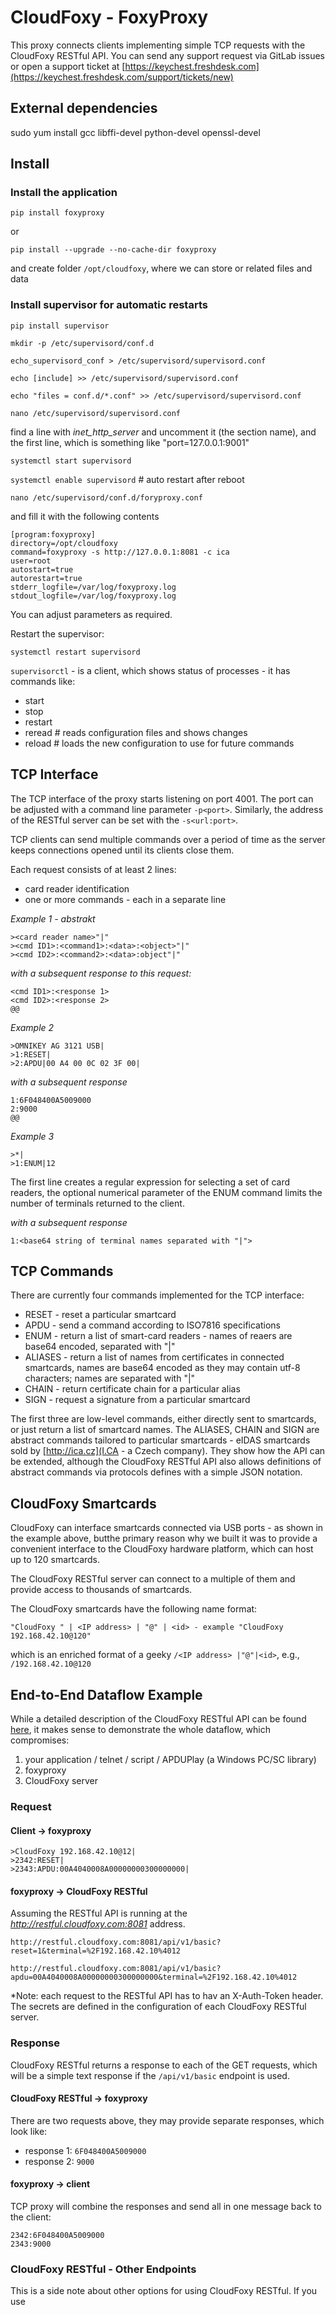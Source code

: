 # CloudFoxy - FoxyProxy

This proxy connects clients implementing simple TCP requests with the CloudFoxy 
RESTful API. You can send any support request via GitLab issues or open a 
support ticket at
[https://keychest.freshdesk.com](https://keychest.freshdesk.com/support/tickets/new)

## External dependencies

sudo yum install gcc libffi-devel python-devel openssl-devel

## Install

### Install the application

`pip install foxyproxy`

or 

`pip install --upgrade --no-cache-dir foxyproxy`

and create folder `/opt/cloudfoxy`, where we can store or related files and data

### Install supervisor for automatic restarts

`pip install supervisor`

`mkdir -p /etc/supervisord/conf.d`

`echo_supervisord_conf > /etc/supervisord/supervisord.conf`

`echo [include] >> /etc/supervisord/supervisord.conf`

`echo "files = conf.d/*.conf" >> /etc/supervisord/supervisord.conf`

`nano /etc/supervisord/supervisord.conf`

find a line with _inet_http_server_ and uncomment it (the section name), and the
first line, which is something like "port=127.0.0.1:9001"

`systemctl start supervisord`

`systemctl enable supervisord`   # auto restart after reboot

`nano /etc/supervisord/conf.d/foryproxy.conf`

and fill it with the following contents
```
[program:foxyproxy]
directory=/opt/cloudfoxy
command=foxyproxy -s http://127.0.0.1:8081 -c ica
user=root
autostart=true
autorestart=true
stderr_logfile=/var/log/foxyproxy.log
stdout_logfile=/var/log/foxyproxy.log
```

You can adjust parameters as required.

Restart the supervisor:

`systemctl restart supervisord`

`supervisorctl` - is a client, which shows status of processes - it has commands like:
 - start <name>
 - stop <name>
 - restart <name>
 - reread  # reads configuration files and shows changes
 - reload  # loads the new configuration to use for future commands
 

## TCP Interface

The TCP interface of the proxy starts listening on port 4001. The port can be 
adjusted with a command line parameter `-p<port>`. Similarly, the address of the 
RESTful server can be set with the `-s<url:port>`.

TCP clients can send multiple commands over a period of time as the server keeps 
connections opened until its clients close them.

Each request consists of at least 2 lines:
  - card reader identification
  - one or more commands - each in a separate line

*Example 1 - abstrakt*

```
><card reader name>"|"
><cmd ID1>:<command1>:<data>:<object>"|"
><cmd ID2>:<command2>:<data>:object"|"
```

*with a subsequent response to this request:*

```
<cmd ID1>:<response 1>
<cmd ID2>:<response 2>
@@
```

*Example 2*
```
>OMNIKEY AG 3121 USB|
>1:RESET|
>2:APDU|00 A4 00 0C 02 3F 00|
```

*with a subsequent response*
```
1:6F048400A5009000
2:9000
@@
```

*Example 3*
```
>*|
>1:ENUM|12
```

The first line creates a regular expression for selecting a set of card readers,
the optional numerical parameter of the ENUM command limits the number of terminals
returned to the client.

*with a subsequent response*
```
1:<base64 string of terminal names separated with "|">
```


## TCP Commands

There are currently four commands implemented for the TCP interface:
 - RESET - reset a particular smartcard
 - APDU - send a command according to ISO7816 specifications
 - ENUM - return a list of smart-card readers - names of reaers are base64 
          encoded, separated with "|"
 - ALIASES - return a list of names from certificates in connected smartcards, 
         names are base64 encoded as they may
         contain utf-8 characters; names are separated with "|"
 - CHAIN - return certificate chain for a particular alias
 - SIGN - request a signature from a particular smartcard

The first three are low-level commands, either directly sent to smartcards, or
just return a list of smartcard names. The ALIASES, CHAIN and
SIGN are abstract commands tailored to particular smartcards - eIDAS smartcards
sold by [http://ica.cz](I.CA - a Czech company). They show how the API can be
extended, although the CloudFoxy RESTful API also allows definitions of abstract
commands via protocols defines with a simple JSON notation.

## CloudFoxy Smartcards

CloudFoxy can interface smartcards connected via USB ports - as shown in the
example above, butthe primary reason why we built it was to provide a convenient
interface to the CloudFoxy hardware platform, which can host up to 120 smartcards.

The CloudFoxy RESTful server can connect to a multiple of them and provide access
to thousands of smartcards.

The CloudFoxy smartcards have the following name format:

```
"CloudFoxy " | <IP address> | "@" | <id> - example "CloudFoxy 192.168.42.10@120"
```

which is an enriched format of a geeky `/<IP address> |"@"|<id>`, e.g., `/192.168.42.10@120`


## End-to-End Dataflow Example

While a detailed description of the CloudFoxy RESTful API can be found
[here](https://gitlab.com/cloudfoxy/RESTfulFoxy), it makes sense to demonstrate the
whole dataflow, which compromises:

1. your application / telnet / script / APDUPlay (a Windows PC/SC library)
2. foxyproxy
3. CloudFoxy server

### Request

#### Client -> foxyproxy

```
>CloudFoxy 192.168.42.10@12|
>2342:RESET|
>2343:APDU:00A4040008A00000000300000000|
```

#### foxyproxy -> CloudFoxy RESTful

Assuming the RESTful API is running at the *http://restful.cloudfoxy.com:8081*
address.

`http://restful.cloudfoxy.com:8081/api/v1/basic?reset=1&terminal=%2F192.168.42.10%4012`

`http://restful.cloudfoxy.com:8081/api/v1/basic?apdu=00A4040008A00000000300000000&terminal=%2F192.168.42.10%4012`

*Note: each request to the RESTful API has to hav an X-Auth-Token header. The secrets
are defined in the configuration of each CloudFoxy RESTful server.

### Response

CloudFoxy RESTful returns a response to each of the GET requests, which will be
a simple text response if the `/api/v1/basic` endpoint is used.


#### CloudFoxy RESTful -> foxyproxy

There are two requests above, they may provide separate responses, which look like:

 - response 1: `6F048400A5009000`
 - response 2: `9000`

#### foxyproxy -> client

TCP proxy will combine the responses and send all in one message back to the client:

```
2342:6F048400A5009000
2343:9000
```

### CloudFoxy RESTful - Other Endpoints

This is a side note about other options for using CloudFoxy RESTful. If you use
